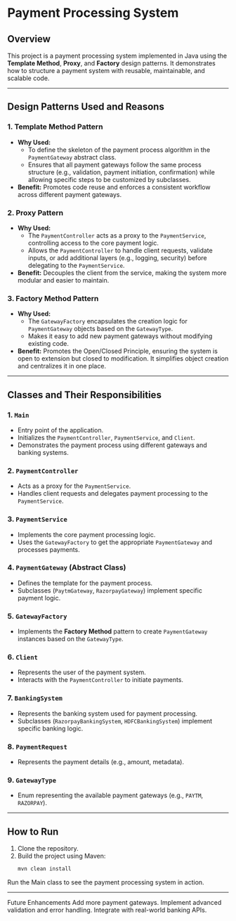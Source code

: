 # Payment Processing System

## Overview
This project is a payment processing system implemented in Java using the **Template Method**, **Proxy**, and **Factory** design patterns. It demonstrates how to structure a payment system with reusable, maintainable, and scalable code.

---

## Design Patterns Used and Reasons

### 1. Template Method Pattern
- **Why Used:**
    - To define the skeleton of the payment process algorithm in the `PaymentGateway` abstract class.
    - Ensures that all payment gateways follow the same process structure (e.g., validation, payment initiation, confirmation) while allowing specific steps to be customized by subclasses.
- **Benefit:** Promotes code reuse and enforces a consistent workflow across different payment gateways.

### 2. Proxy Pattern
- **Why Used:**
    - The `PaymentController` acts as a proxy to the `PaymentService`, controlling access to the core payment logic.
    - Allows the `PaymentController` to handle client requests, validate inputs, or add additional layers (e.g., logging, security) before delegating to the `PaymentService`.
- **Benefit:** Decouples the client from the service, making the system more modular and easier to maintain.

### 3. Factory Method Pattern
- **Why Used:**
    - The `GatewayFactory` encapsulates the creation logic for `PaymentGateway` objects based on the `GatewayType`.
    - Makes it easy to add new payment gateways without modifying existing code.
- **Benefit:** Promotes the Open/Closed Principle, ensuring the system is open to extension but closed to modification. It simplifies object creation and centralizes it in one place.

---

## Classes and Their Responsibilities

### 1. `Main`
- Entry point of the application.
- Initializes the `PaymentController`, `PaymentService`, and `Client`.
- Demonstrates the payment process using different gateways and banking systems.

### 2. `PaymentController`
- Acts as a proxy for the `PaymentService`.
- Handles client requests and delegates payment processing to the `PaymentService`.

### 3. `PaymentService`
- Implements the core payment processing logic.
- Uses the `GatewayFactory` to get the appropriate `PaymentGateway` and processes payments.

### 4. `PaymentGateway` (Abstract Class)
- Defines the template for the payment process.
- Subclasses (`PaytmGateway`, `RazorpayGateway`) implement specific payment logic.

### 5. `GatewayFactory`
- Implements the **Factory Method** pattern to create `PaymentGateway` instances based on the `GatewayType`.

### 6. `Client`
- Represents the user of the payment system.
- Interacts with the `PaymentController` to initiate payments.

### 7. `BankingSystem`
- Represents the banking system used for payment processing.
- Subclasses (`RazorpayBankingSystem`, `HDFCBankingSystem`) implement specific banking logic.

### 8. `PaymentRequest`
- Represents the payment details (e.g., amount, metadata).

### 9. `GatewayType`
- Enum representing the available payment gateways (e.g., `PAYTM`, `RAZORPAY`).

---

## How to Run
1. Clone the repository.
2. Build the project using Maven:
   ```bash
   mvn clean install

Run the Main class to see the payment processing system in action.
<hr></hr>
Future Enhancements
Add more payment gateways.
Implement advanced validation and error handling.
Integrate with real-world banking APIs.
